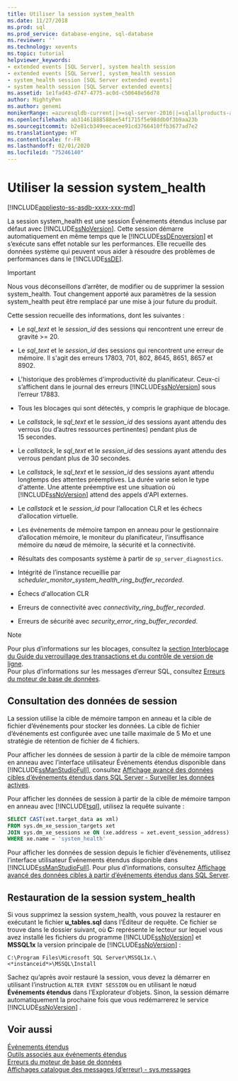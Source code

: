 ```yaml
---
title: Utiliser la session system_health
ms.date: 11/27/2018
ms.prod: sql
ms.prod_service: database-engine, sql-database
ms.reviewer: ''
ms.technology: xevents
ms.topic: tutorial
helpviewer_keywords:
- extended events [SQL Server], system health session
- extended events [SQL Server], system_health session
- system_health session [SQL Server extended events]
- system health session [SQL Server extended events]
ms.assetid: 1e1fad43-d747-4775-ac0d-c50648e56d78
author: MightyPen
ms.author: genemi
monikerRange: =azuresqldb-current||>=sql-server-2016||=sqlallproducts-allversions||>=sql-server-linux-2017||=azuresqldb-mi-current
ms.openlocfilehash: ab31461888588ee54f1715f5e98ddb0f3b9aa23b
ms.sourcegitcommit: b2e81cb349eecacee91cd3766410ffb3677ad7e2
ms.translationtype: HT
ms.contentlocale: fr-FR
ms.lasthandoff: 02/01/2020
ms.locfileid: "75246140"
---
```

# <a name="use-the-system_health-session"></a>Utiliser la session system_health

[!INCLUDE[appliesto-ss-asdb-xxxx-xxx-md](../../includes/appliesto-ss-asdb-xxxx-xxx-md.md)]

La session system_health est une session Événements étendus incluse par défaut avec [!INCLUDE[ssNoVersion](../../includes/ssnoversion-md.md)]. Cette session démarre automatiquement en même temps que le [!INCLUDE[ssDEnoversion](../../includes/ssdenoversion-md.md)] et s’exécute sans effet notable sur les performances. Elle recueille des données système qui peuvent vous aider à résoudre des problèmes de performances dans le [!INCLUDE[ssDE](../../includes/ssde-md.md)]. 

> [!IMPORTANT]
> Nous vous déconseillons d’arrêter, de modifier ou de supprimer la session system_health. Tout changement apporté aux paramètres de la session system_health peut être remplacé par une mise à jour future du produit.
  
Cette session recueille des informations, dont les suivantes :  
  
-   Le *sql_text* et le *session_id* des sessions qui rencontrent une erreur de gravité >= 20.  
  
-   Le *sql_text* et le *session_id* des sessions qui rencontrent une erreur de mémoire. Il s'agit des erreurs 17803, 701, 802, 8645, 8651, 8657 et 8902.  
  
-   L'historique des problèmes d'improductivité du planificateur. Ceux-ci s’affichent dans le journal des erreurs [!INCLUDE[ssNoVersion](../../includes/ssnoversion-md.md)] sous l’erreur 17883.  
  
-   Tous les blocages qui sont détectés, y compris le graphique de blocage.  
  
-   Le *callstack*, le *sql_text* et le *session_id* des sessions ayant attendu des verrous (ou d’autres ressources pertinentes) pendant plus de 15 secondes.  
  
-   Le *callstack*, le *sql_text* et le *session_id* des sessions ayant attendu des verrous pendant plus de 30 secondes.  
  
-   Le *callstack*, le *sql_text* et le *session_id* des sessions ayant attendu longtemps des attentes préemptives. La durée varie selon le type d'attente. Une attente préemptive est une situation où [!INCLUDE[ssNoVersion](../../includes/ssnoversion-md.md)] attend des appels d'API externes.  
  
-   Le *callstack* et le *session_id* pour l’allocation CLR et les échecs d’allocation virtuelle.  
  
-   Les événements de mémoire tampon en anneau pour le gestionnaire d’allocation mémoire, le moniteur du planificateur, l’insuffisance mémoire du nœud de mémoire, la sécurité et la connectivité.  
  
-   Résultats des composants système à partir de `sp_server_diagnostics`.  
  
-   Intégrité de l’instance recueillie par *scheduler_monitor_system_health_ring_buffer_recorded*.  
  
-   Échecs d'allocation CLR  
  
-   Erreurs de connectivité avec *connectivity_ring_buffer_recorded*.  
  
-   Erreurs de sécurité avec *security_error_ring_buffer_recorded*.  

> [!NOTE]
> Pour plus d’informations sur les blocages, consultez la [section Interblocage du Guide du verrouillage des transactions et du contrôle de version de ligne](../../relational-databases/sql-server-transaction-locking-and-row-versioning-guide.md#deadlocks).   
> Pour plus d’informations sur les messages d’erreur SQL, consultez [Erreurs du moteur de base de données](../../relational-databases/errors-events/database-engine-events-and-errors.md).

## <a name="viewing-the-session-data"></a>Consultation des données de session  
La session utilise la cible de mémoire tampon en anneau et la cible de fichier d’événements pour stocker les données. La cible de fichier d’événements est configurée avec une taille maximale de 5 Mo et une stratégie de rétention de fichier de 4 fichiers. 

Pour afficher les données de session à partir de la cible de mémoire tampon en anneau avec l’interface utilisateur Événements étendus disponible dans [!INCLUDE[ssManStudioFull](../../includes/ssmanstudiofull-md.md)], consultez [Affichage avancé des données cibles d’événements étendus dans SQL Server - Surveiller les données actives](../../relational-databases/extended-events/advanced-viewing-of-target-data-from-extended-events-in-sql-server.md#b3-watch-live-data).

Pour afficher les données de session à partir de la cible de mémoire tampon en anneau avec [!INCLUDE[tsql](../../includes/tsql-md.md)], utilisez la requête suivante :  
  
```sql  
SELECT CAST(xet.target_data as xml) 
FROM sys.dm_xe_session_targets xet  
JOIN sys.dm_xe_sessions xe ON (xe.address = xet.event_session_address)  
WHERE xe.name = 'system_health'  
```  
  
Pour afficher les données de session depuis le fichier d’événements, utilisez l’interface utilisateur Événements étendus disponible dans [!INCLUDE[ssManStudioFull](../../includes/ssmanstudiofull-md.md)]. Pour plus d’informations, consultez [Affichage avancé des données cibles à partir d’événements étendus dans SQL Server](../../relational-databases/extended-events/advanced-viewing-of-target-data-from-extended-events-in-sql-server.md).
  
## <a name="restoring-the-system_health-session"></a>Restauration de la session system_health  
Si vous supprimez la session system_health, vous pouvez la restaurer en exécutant le fichier **u_tables.sql** dans l’Éditeur de requête. Ce fichier se trouve dans le dossier suivant, où **C:** représente le lecteur sur lequel vous avez installé les fichiers du programme [!INCLUDE[ssNoVersion](../../includes/ssnoversion-md.md)] et **MSSQL1x** la version principale de [!INCLUDE[ssNoVersion](../../includes/ssnoversion-md.md)] :  
  
 `C:\Program Files\Microsoft SQL Server\MSSQL1x.\<*instanceid*>\MSSQL\Install`  
  
Sachez qu’après avoir restauré la session, vous devez la démarrer en utilisant l’instruction `ALTER EVENT SESSION` ou en utilisant le nœud **Événements étendus** dans l’Explorateur d’objets. Sinon, la session démarre automatiquement la prochaine fois que vous redémarrerez le service [!INCLUDE[ssNoVersion](../../includes/ssnoversion-md.md)] .  
  
## <a name="see-also"></a>Voir aussi  
 [Événements étendus](../../relational-databases/extended-events/extended-events.md)    
 [Outils associés aux événements étendus](../../relational-databases/extended-events/extended-events-tools.md)    
 [Erreurs du moteur de base de données](../../relational-databases/errors-events/database-engine-events-and-errors.md)    
 [Affichages catalogue des messages (d’erreur) - sys.messages](../../relational-databases/system-catalog-views/messages-for-errors-catalog-views-sys-messages.md) 
